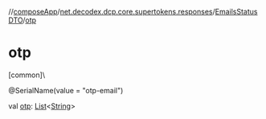 //[composeApp](../../../index.md)/[net.decodex.dcp.core.supertokens.responses](../index.md)/[EmailsStatusDTO](index.md)/[otp](otp.md)

# otp

[common]\

@SerialName(value = &quot;otp-email&quot;)

val [otp](otp.md): [List](https://kotlinlang.org/api/latest/jvm/stdlib/kotlin.collections/-list/index.html)&lt;[String](https://kotlinlang.org/api/latest/jvm/stdlib/kotlin/-string/index.html)&gt;

